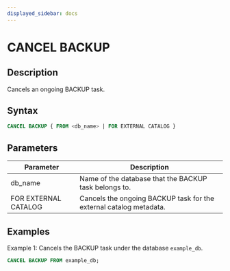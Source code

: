 ```yaml
---
displayed_sidebar: docs
---
```


# CANCEL BACKUP

## Description

Cancels an ongoing BACKUP task.

## Syntax

```SQL
CANCEL BACKUP { FROM <db_name> | FOR EXTERNAL CATALOG }
```

## Parameters

| **Parameter** | **Description**                                       |
| ------------- | ----------------------------------------------------- |
| db_name       | Name of the database that the BACKUP task belongs to. |
| FOR EXTERNAL CATALOG | Cancels the ongoing BACKUP task for the external catalog metadata. |

## Examples

Example 1: Cancels the BACKUP task under the database `example_db`.

```SQL
CANCEL BACKUP FROM example_db;
```
